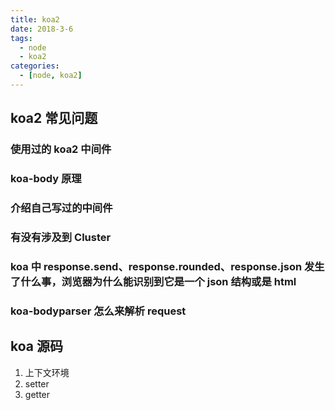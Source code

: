 ```yaml
---
title: koa2
date: 2018-3-6
tags:
  - node
  - koa2
categories:
  - [node, koa2]
---
```


## koa2 常见问题

### 使用过的 koa2 中间件

### koa-body 原理

### 介绍自己写过的中间件

### 有没有涉及到 Cluster

### koa 中 response.send、response.rounded、response.json 发生了什么事，浏览器为什么能识别到它是一个 json 结构或是 html

### koa-bodyparser 怎么来解析 request

## koa 源码

1. 上下文环境
2. setter
3. getter
